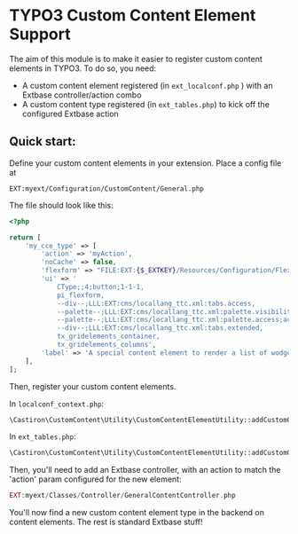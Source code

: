 # TYPO3 Custom Content Element Support

The aim of this module is to make it easier to register custom content elements in TYPO3. To do so, you need:

* A custom content element registered (in `ext_localconf.php` ) with an Extbase controller/action combo
* A custom content type registered (in `ext_tables.php`) to kick off the configured Extbase action

## Quick start:

Define your custom content elements in your extension. Place a config file at 
```
EXT:myext/Configuration/CustomContent/General.php
```

The file should look like this: 
```php
<?php

return [
    'my_cce_type' => [
        'action' => 'myAction',
        'noCache' => false,
        'flexform' => "FILE:EXT:{$_EXTKEY}/Resources/Configuration/FlexForms/myaction_flexform.xml", // optional
        'ui' => '
            CType;;4;button;1-1-1,
            pi_flexform,
            --div--;LLL:EXT:cms/locallang_ttc.xml:tabs.access,
            --palette--;LLL:EXT:cms/locallang_ttc.xml:palette.visibility;visibility,
            --palette--;LLL:EXT:cms/locallang_ttc.xml:palette.access;access,
            --div--;LLL:EXT:cms/locallang_ttc.xml:tabs.extended,
            tx_gridelements_container,
            tx_gridelements_columns',
        'label' => 'A special content element to render a list of wodgets'
    ],
];
```

Then, register your custom content elements. 

In `localconf_context.php`:

```php
\Castiron\CustomContent\Utility\CustomContentElementUtility::addCustomContentElements($_EXTKEY, 'MyVendorPrefix');
```

In `ext_tables.php`:

```php
\Castiron\CustomContent\Utility\CustomContentElementUtility::addCustomContentElementTypes($_EXTKEY);
```

Then, you'll need to add an Extbase controller, with an action to match the 'action' param configured for 
 the new element:

```php
EXT:myext/Classes/Controller/GeneralContentController.php
```

You'll now find a new custom content element type in the backend on content elements. The rest is 
 standard Extbase stuff!
